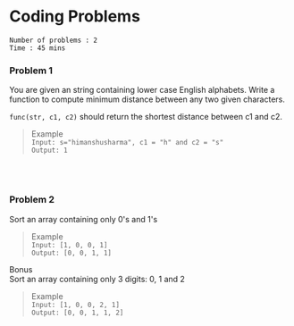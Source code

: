 # Coding Problems

`Number of problems : 2`</br>
`Time : 45 mins`</br>

### Problem 1

You are given an string containing lower case English alphabets. Write a function to compute minimum distance between any two given characters.</br>

`func(str, c1, c2)` should return the shortest distance between c1 and c2.</br>

> Example</br>
`Input: s="himanshusharma", c1 = "h" and c2 = "s"`</br>
`Output: 1`</br>
</br>
</br>

### Problem 2

Sort an array containing only 0's and 1's</br>

> Example</br>
`Input: [1, 0, 0, 1]`</br>
`Output: [0, 0, 1, 1]`</br>

Bonus</br>
Sort an array containing only 3 digits: 0, 1 and 2</br>

> Example</br>
`Input: [1, 0, 0, 2, 1]`</br>
`Output: [0, 0, 1, 1, 2]`</br>
